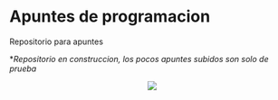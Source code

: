 # Apuntes de programacion

Repositorio para apuntes

**Repositorio en construccion, los pocos apuntes subidos son solo de prueba*
<br>
<p align="center">
  <img src="https://upload.wikimedia.org/wikipedia/commons/e/ef/En_construccion.jpg">
</p>
